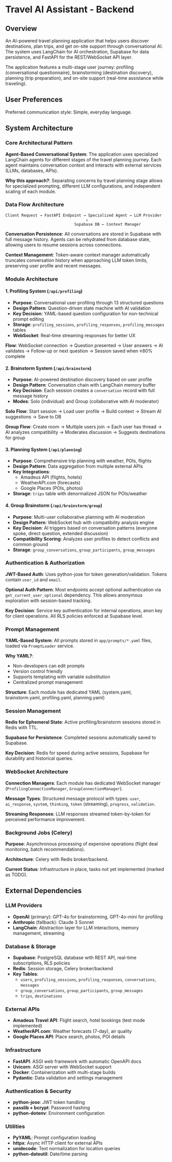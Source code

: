 # Travel AI Assistant - Backend

## Overview

An AI-powered travel planning application that helps users discover destinations, plan trips, and get on-site support through conversational AI. The system uses LangChain for AI orchestration, Supabase for data persistence, and FastAPI for the REST/WebSocket API layer.

The application features a multi-stage user journey: profiling (conversational questionnaire), brainstorming (destination discovery), planning (trip preparation), and on-site support (real-time assistance while traveling).

## User Preferences

Preferred communication style: Simple, everyday language.

## System Architecture

### Core Architectural Pattern

**Agent-Based Conversational System**: The application uses specialized LangChain agents for different stages of the travel planning journey. Each agent maintains conversation context and interacts with external services (LLMs, databases, APIs).

**Why this approach?**: Separating concerns by travel planning stage allows for specialized prompting, different LLM configurations, and independent scaling of each module.

### Data Flow Architecture

```
Client Request → FastAPI Endpoint → Specialized Agent → LLM Provider
                                   ↓
                              Supabase DB ← Context Manager
```

**Conversation Persistence**: All conversations are stored in Supabase with full message history. Agents can be rehydrated from database state, allowing users to resume sessions across connections.

**Context Management**: Token-aware context manager automatically truncates conversation history when approaching LLM token limits, preserving user profile and recent messages.

### Module Architecture

#### 1. Profiling System (`/api/profiling`)
- **Purpose**: Conversational user profiling through 13 structured questions
- **Design Pattern**: Question-driven state machine with AI validation
- **Key Decision**: YAML-based question configuration for non-technical prompt editing
- **Storage**: `profiling_sessions`, `profiling_responses`, `profiling_messages` tables
- **WebSocket**: Real-time streaming responses for better UX

**Flow**: WebSocket connection → Question presented → User answers → AI validates → Follow-up or next question → Session saved when ≥80% complete

#### 2. Brainstorm System (`/api/brainstorm`)
- **Purpose**: AI-powered destination discovery based on user profile
- **Design Pattern**: Conversation chain with LangChain memory buffer
- **Key Decision**: Each session creates a `conversation` record with full message history
- **Modes**: Solo (individual) and Group (collaborative with AI moderator)

**Solo Flow**: Start session → Load user profile → Build context → Stream AI suggestions → Save to DB

**Group Flow**: Create room → Multiple users join → Each user has thread → AI analyzes compatibility → Moderates discussion → Suggests destinations for group

#### 3. Planning System (`/api/planning`)
- **Purpose**: Comprehensive trip planning with weather, POIs, flights
- **Design Pattern**: Data aggregation from multiple external APIs
- **Key Integrations**:
  - Amadeus API (flights, hotels)
  - WeatherAPI.com (forecasts)
  - Google Places (POIs, photos)
- **Storage**: `trips` table with denormalized JSON for POIs/weather

#### 4. Group Brainstorm (`/api/brainstorm/group`)
- **Purpose**: Multi-user collaborative planning with AI moderation
- **Design Pattern**: WebSocket hub with compatibility analysis engine
- **Key Decision**: AI triggers based on conversation patterns (everyone spoke, direct question, extended discussion)
- **Compatibility Scoring**: Analyzes user profiles to detect conflicts and common ground
- **Storage**: `group_conversations`, `group_participants`, `group_messages`

### Authentication & Authorization

**JWT-Based Auth**: Uses python-jose for token generation/validation. Tokens contain `user_id` and `email`.

**Optional Auth Pattern**: Most endpoints accept optional authentication via `get_current_user_optional` dependency. This allows anonymous exploration with session-based tracking.

**Key Decision**: Service key authentication for internal operations, anon key for client operations. All RLS policies enforced at Supabase level.

### Prompt Management

**YAML-Based System**: All prompts stored in `app/prompts/*.yaml` files, loaded via `PromptLoader` service.

**Why YAML?**: 
- Non-developers can edit prompts
- Version control friendly
- Supports templating with variable substitution
- Centralized prompt management

**Structure**: Each module has dedicated YAML (system.yaml, brainstorm.yaml, profiling.yaml, planning.yaml)

### Session Management

**Redis for Ephemeral State**: Active profiling/brainstorm sessions stored in Redis with TTL.

**Supabase for Persistence**: Completed sessions automatically saved to Supabase.

**Key Decision**: Redis for speed during active sessions, Supabase for durability and historical queries.

### WebSocket Architecture

**Connection Managers**: Each module has dedicated WebSocket manager (`ProfilingConnectionManager`, `GroupConnectionManager`).

**Message Types**: Structured message protocol with types: `user`, `ai_response`, `system`, `thinking`, `token` (streaming), `progress`, `validation`.

**Streaming Responses**: LLM responses streamed token-by-token for perceived performance improvement.

### Background Jobs (Celery)

**Purpose**: Asynchronous processing of expensive operations (flight deal monitoring, batch recommendations).

**Architecture**: Celery with Redis broker/backend.

**Current Status**: Infrastructure in place, tasks not yet implemented (marked as TODO).

## External Dependencies

### LLM Providers
- **OpenAI** (primary): GPT-4o for brainstorming, GPT-4o-mini for profiling
- **Anthropic** (fallback): Claude 3 Sonnet
- **LangChain**: Abstraction layer for LLM interactions, memory management, streaming

### Database & Storage
- **Supabase**: PostgreSQL database with REST API, real-time subscriptions, RLS policies
- **Redis**: Session storage, Celery broker/backend
- **Key Tables**: 
  - `users`, `profiling_sessions`, `profiling_responses`, `conversations`, `messages`
  - `group_conversations`, `group_participants`, `group_messages`
  - `trips`, `destinations`

### External APIs
- **Amadeus Travel API**: Flight search, hotel bookings (test mode implemented)
- **WeatherAPI.com**: Weather forecasts (7-day), air quality
- **Google Places API**: Place search, photos, POI details

### Infrastructure
- **FastAPI**: ASGI web framework with automatic OpenAPI docs
- **Uvicorn**: ASGI server with WebSocket support
- **Docker**: Containerization with multi-stage builds
- **Pydantic**: Data validation and settings management

### Authentication & Security
- **python-jose**: JWT token handling
- **passlib + bcrypt**: Password hashing
- **python-dotenv**: Environment configuration

### Utilities
- **PyYAML**: Prompt configuration loading
- **httpx**: Async HTTP client for external APIs
- **unidecode**: Text normalization for location queries
- **python-dateutil**: Date/time parsing